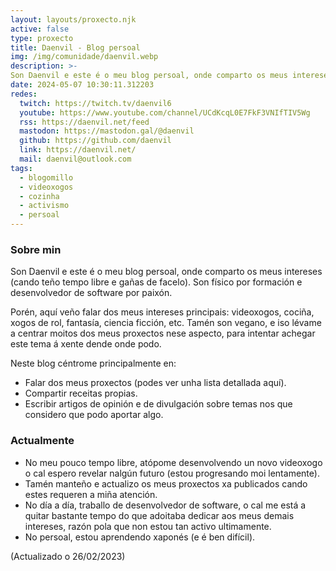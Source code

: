 ```yaml
---
layout: layouts/proxecto.njk
active: false
type: proxecto
title: Daenvil - Blog persoal
img: /img/comunidade/daenvil.webp
description: >-
Son Daenvil e este é o meu blog persoal, onde comparto os meus intereses (cando teño tempo libre e gañas de facelo). Son físico por formación e desenvolvedor de software por paixón.
date: 2024-05-07 10:30:11.312203
redes:
  twitch: https://twitch.tv/daenvil6
  youtube: https://www.youtube.com/channel/UCdKcqL0E7FkF3VNIfTIV5Wg
  rss: https://daenvil.net/feed
  mastodon: https://mastodon.gal/@daenvil
  github: https://github.com/daenvil
  link: https://daenvil.net/
  mail: daenvil@outlook.com
tags:
  - blogomillo
  - videoxogos
  - cozinha
  - activismo
  - persoal
---
```

### Sobre min
Son Daenvil e este é o meu blog persoal, onde comparto os meus intereses (cando teño tempo libre e gañas de facelo). Son físico por formación e desenvolvedor de software por paixón.

Porén, aquí veño falar dos meus intereses principais: videoxogos, cociña, xogos de rol, fantasía, ciencia ficción, etc. Tamén son vegano, e iso lévame a centrar moitos dos meus proxectos nese aspecto, para intentar achegar este tema á xente dende onde podo.

Neste blog céntrome principalmente en:

- Falar dos meus proxectos (podes ver unha lista detallada aquí).
- Compartir receitas propias.
- Escribir artigos de opinión e de divulgación sobre temas nos que considero que podo aportar algo.

### Actualmente

- No meu pouco tempo libre, atópome desenvolvendo un novo videoxogo o cal espero revelar nalgún futuro (estou progresando moi lentamente).
- Tamén manteño e actualizo os meus proxectos xa publicados cando estes requeren a miña atención.
- No día a día, traballo de desenvolvedor de software, o cal me está a quitar bastante tempo do que adoitaba dedicar aos meus demais intereses, razón pola que non estou tan activo ultimamente.
- No persoal, estou aprendendo xaponés (e é ben difícil).

(Actualizado o 26/02/2023)